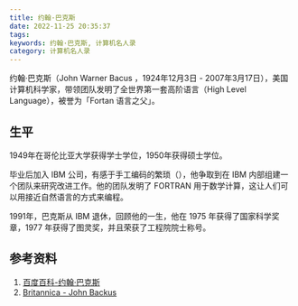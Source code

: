 ```yaml
---
title: 约翰·巴克斯
date: 2022-11-25 20:35:37
tags:
keywords: 约翰·巴克斯, 计算机名人录
category: 计算机名人录
---
```


约翰·巴克斯（John Warner Bacus ，1924年12月3日 - 2007年3月17日），美国计算机科学家，带领团队发明了全世界第一套高阶语言（High Level Language），被誉为「Fortan 语言之父」。

## 生平

1949年在哥伦比亚大学获得学士学位，1950年获得硕士学位。

毕业后加入 IBM 公司，有感于手工编码的繁琐（），他争取到在 IBM 内部组建一个团队来研究改进工作。他的团队发明了 FORTRAN 用于数学计算，这让人们可以用接近自然语言的方式来编程。

1991年，巴克斯从 IBM 退休，回顾他的一生，他在 1975 年获得了国家科学奖章，1977 年获得了图灵奖，并且荣获了工程院院士称号。

## 参考资料

1. [百度百科-约翰·巴克斯](https://baike.baidu.com/item/约翰·巴克斯/3510474?fr=aladdin)
1. [Britannica - John Backus](https://www.britannica.com/biography/John-Warner-Backus)
